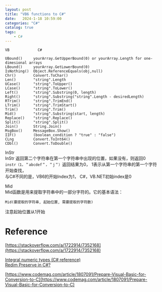 ```yaml
---      
layout: post      
title: "VB6 functions to C#"      
date:   2024-1-18 10:59:00       
categories: "C#"      
catalog: true      
tags:       
    - C#      
---      
```

      


    VB             C#

    UBound()     yourArray.GetUpperBound(0) or yourArray.Length for one-dimesional arrays
    LBound()     yourArray.GetLowerBound(0)
    IsNothing()  Object.ReferenceEquals(obj,null)
    Chr()        Convert.ToChar()
    Len()        "string".Length
    UCase()      "string".ToUpper()
    LCase()      "string".ToLower()
    Left()       "string".Substring(0, length)
    Right()      "string".Substring("string".Length - desiredLength)
    RTrim()      "string".TrimEnd()
    LTrim()      "string".TrimStart()
    Trim()       "string".Trim()
    Mid()        "string".Substring(start, length)
    Replace()    "string".Replace()
    Split()      "string".Split()
    Join()       String.Join()
    MsgBox()     MessageBox.Show()
    IIF()        (boolean_condition ? "true" : "false")
    CLng         Convert.ToInt64()
    CDbl()       Convert.ToDouble()

InStr  
InStr 返回第二个字符串在第一个字符串中出现的位置，如果没有，则返回0  
`instr（1，＂abcdef＂，＂j＂）`返回结果为0， 1表示从第一个字符串的第一个字符开始查找，   
与C#不同的是，VB6的开始Index为1， C#，VB.NET初始index是0   

Mid  
Mid函数是用来提取字符串中的一部分字符的。它的基本语法：

    Mid(要提取的字符串, 起始位置, 需要提取的字符数)

注意起始位置从1开始  





# Reference
[https://stackoverflow.com/a/1722914/7352168](https://stackoverflow.com/a/1722914/7352168)   

[Integral numeric types (C# reference)](https://learn.microsoft.com/en-us/dotnet/csharp/language-reference/builtin-types/integral-numeric-types)  
[Redim Preserve in C#?]()

[https://www.codemag.com/article/1807091/Prepare-Visual-Basic-for-Conversion-to-C](https://www.codemag.com/article/1807091/Prepare-Visual-Basic-for-Conversion-to-C)